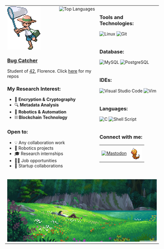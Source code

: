 <table>
<tr>
  <td width="60%" style="vertical-align: top;">
    <img src="https://github.com/buggcatcher/BOX/blob/main/bugcatcher.png?raw=true" alt="Bug Catcher" />  
    <img src="https://github-readme-stats.vercel.app/api/top-langs?username=buggcatcher&show_icons=true&locale=en&layout=compact&theme=default" alt="Top Languages" style="float: right; margin-right: 1px;"/>
    <h3><a href="https://images.nationalgeographic.org/image/upload/v1638888858/EducationHub/photos/computer-bug.jpg">Bug Catcher</a></h3>
    Student of <a href="https://www.42network.org/42-schools/">42</a>, Florence. Click <a href="https://github.com/buggcatcher?tab=repositories">here</a> for my repos  
    <h3>My Research Interest:</h3>
    <ul style="font-size: 14px;">
      <li>🔐 <strong>Encryption & Cryptography</strong></li>
      <li>🔍 <strong>Metadata Analysis</strong></li>
      <li>🤖 <strong>Robotics & Automation</strong></li>
      <li>⛓️ <strong>Blockchain Technology</strong></li>
    </ul>
    <h3>Open to:</h3>
    <ul style="font-size: 14px;">
      <li>💡 Any collaboration work</li>
      <li>🔧 Robotics projects</li>
      <li>🎓 Research internships</li>
      <li>🧑‍💼 Job opportunities</li>
      <li>🚀 Startup collaborations</li>
    </ul>
    <br>
  </td>
  <td width="40%">
    <h3>Tools and Technologies:</h3>
    <img src="https://img.shields.io/badge/Linux-FCC624?style=for-the-badge&logo=linux&logoColor=black" alt="Linux" />
    <img src="https://img.shields.io/badge/GIT-E44C30?style=for-the-badge&logo=git&logoColor=white" alt="Git" />
    <br>
    <br>
    <h3>Database:</h3>
    <img src="https://img.shields.io/badge/MySQL-00000F?style=for-the-badge&logo=mysql&logoColor=white" alt="MySQL" />
    <img src="https://img.shields.io/badge/PostgreSQL-316192?style=for-the-badge&logo=postgresql&logoColor=white" alt="PostgreSQL" />
    <br>
    <br>
    <h3>IDEs:</h3>
    <img src="https://img.shields.io/badge/Visual%20Studio%20Code-0078d7.svg?style=for-the-badge&logo=visual-studio-code&logoColor=white" alt="Visual Studio Code" />
    <img src="https://img.shields.io/badge/VIM-%2311AB00.svg?style=for-the-badge&logo=vim&logoColor=white" alt="Vim" />
    <br>
    <br>
    <h3>Languages:</h3>
    <img src="https://img.shields.io/badge/C-A8B9CC?style=for-the-badge&logo=c&logoColor=white" alt="C" />
    <img src="https://img.shields.io/badge/Shell_Script-121011?style=for-the-badge&logo=gnu-bash&logoColor=white" alt="Shell Script" />
    <br>
    <br>
    <h3>Connect with me:</h3>
    <a href="https://mastodon.uno/@scriptamanent@poliversity.it">
      <table>
        <tr>
          <td>
            <img src="https://img.shields.io/badge/mastodon-6364FF?style=for-the-badge&logo=mastodon&logoColor=white" alt="Mastodon" />
          </td>
          <td>
            <img src="https://github.com/buggcatcher/BOX/blob/main/weedle.gif?raw=true" alt="Weedle" />
          </td>
        </tr>
      </table>
    </a>
    <br>
    <br>
  </td>
</tr>
<tr>
  <td colspan="2" align="center" width="100%">
    <img src="https://github.com/buggcatcher/BOX/blob/main/pixel_art-wallpaper-3440x1440.jpg?raw=true" alt="Pixel Art Wallpaper" width="100%" />
  </td>
</tr>
</table>

<!-- 
----
[<img src="https://github-profile-trophy.vercel.app/?username=durgeshsamariya&row=2&column=3" />](https://github.com/ryo-ma/github-profile-trophy)
[<img src="https://github-readme-stats.vercel.app/api?username=durgeshsamariya&theme=algolia&count_private=true&include_all_commits=true&show_icons=true" />](https://github.com/anuraghazra/github-readme-stats)
[![GitHub Streak](https://github-readme-streak-stats.herokuapp.com/?user=durgeshsamariya&theme=dark)](https://github.com/DenverCoder1/github-readme-streak-stats)
[![Durgesh's Top Langs](https://github-readme-stats.vercel.app/api/top-langs/?username=themlphdstudent&theme=algolia&hide=Jupyter&layout=compact&show_icons=true)](https://github.com/anuraghazra/github-readme-stats)
 -->
